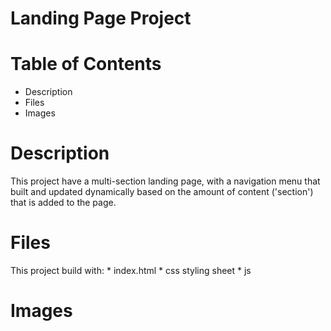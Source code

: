 # Landing Page Project

# Table of Contents

* Description
* Files
* Images

# Description
This project have a multi-section landing page, with a navigation menu that built and updated
dynamically based on the amount of content ('section') that is added to the page.

# Files
This project build with:
    * index.html 
    * css styling sheet
    * js 

# Images




